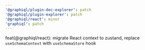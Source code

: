 ```yaml
---
'@graphiql/plugin-doc-explorer': patch
'@graphiql/plugin-explorer': patch
'@graphiql/react': minor
'graphiql': patch
---
```


feat(@graphiql/react): migrate React context to zustand, replace `useSchemaContext` with `useSchemaStore` hook

